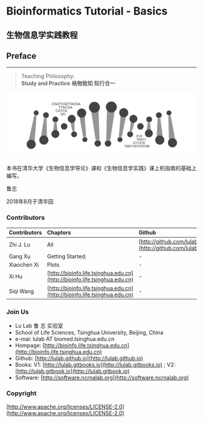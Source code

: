# Bioinformatics Tutorial - Basics

## 生物信息学实践教程

## Preface

---

> Teaching Philosophy:  
> **Study and Practice**  **格物致知 知行合一**

![](.gitbook/assets/intro.png)

本书在清华大学《生物信息学导论》课和《生物信息学实践》课上机指南的基础上编写。

鲁志

2018年8月于清华园

### Contributors

| Contributors | Chaptors | Github |
| :--- | :--- | :--- |
| Zhi J. Lu | All | [http://github.com/lulab](http://github.com/lulab) |
| Gang Xu | Getting Started; | - |
| Xiaochen Xi | Plots | - |
| Xi Hu | [http://bioinfo.life.tsinghua.edu.cn](http://bioinfo.life.tsinghua.edu.cn) | - |
| Siqi Wang | [http://bioinfo.life.tsinghua.edu.cn](http://bioinfo.life.tsinghua.edu.cn) | - |

### Join Us

* Lu Lab 鲁 志 实验室
* School of Life Sciences, Tsinghua University, Beijing, China
* e-mai: lulab AT biomed.tsinghua.edu.cn
* Hompage: [http://bioinfo.life.tsinghua.edu.cn](http://bioinfo.life.tsinghua.edu.cn)
* Github: [http://lulab.github.io](http://lulab.github.io)
* Books: V1: [http://lulab.gitbooks.io](http://lulab.gitbooks.io) ; V2: [http://lulab.gitbook.io](http://lulab.gitbook.io)
* Software: [http://software.ncrnalab.org](http://software.ncrnalab.org)

### Copyright

[http://www.apache.org/licenses/LICENSE-2.0](http://www.apache.org/licenses/LICENSE-2.0)

